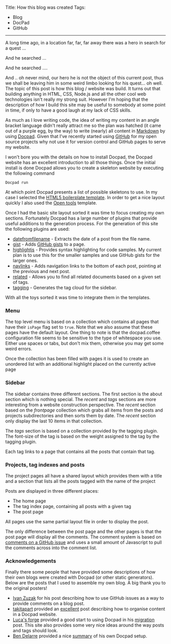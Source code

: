 Title: How this blog was created
Tags:
  - Blog
  - DocPad
  - GitHub
---

A long time ago, in a location far, far, far away there was a hero in search for a quest ...

And he searched ...

And he searched ....

And .. oh never mind, our hero he is not the object of this current post, thus we shall be leaving
him in some weird limbo looking for his quest... oh well. The topic of this post is how this blog /
website was build. It turns out that building anything in HTML, CSS, Node.js and all the other cool
web technologies isn't really my strong suit. However I'm hoping that the description of how I build
this site may be useful to somebody at some point in time, if only to have a good laugh at my lack of
CSS skills.

As much as I love writing code, the idea of writing my content in an angle bracket language didn't
really attract me so the plan was hatched (it came out of a purple egg, by the way) to write (nearly)
all content in [Markdown](http://daringfireball.net/projects/markdown/) by using [Docpad](http://docpad.org).
Given that I've recently started using [GitHub](http://github.com) for my open source projects why
not use it for version control and GitHub pages to serve my website.

I won't bore you with the details on how to install Docpad, the Docpad website has an excellent
introduction to all those things. Once the initial install is done Docpad allows you to create a
skeleton website by executing the following command

``` dos
Docpad run
```

At which point Docpad presents a list of possible skeletons to use. In my case I selected the
[HTML5 boilerplate template](http://html5boilerplate.com/). In order to get a nice layout quickly I
also used the [Open tools](http://www.freecsstemplates.org/previews/opentools/) template.

Once I had the basic site layout sorted it was time to focus creating my own sections. Fortunately
Docpad has a large number of plugins that provide useful additions to the generation process. For
the generation of this site the following plugins are used:

- [datefromfilename](https://github.com/grassator/docpad-plugin-datefromfilename) - Extracts the date
  of a post from the file name.
- [gist](http://docpad.org/plugin/gist/) - Adds [GitHub gists](https://gist.github.com/) to a page.
- [highlightjs](http://docpad.org/plugin/highlightjs/) - Provides syntax highlighting for code samples.
  My current plan is to use this for the smaller samples and use GitHub gists for the larger ones.
- [navlinks](https://github.com/lucor/docpad-plugin-navlinks) - Adds navigation links to the bottom
  of each post, pointing at the previous and next post.
- [related](http://docpad.org/plugin/related/) - Allows you to find all related documents based on a
  given set of tags.
- [tagging](https://github.com/rantecki/docpad-plugin-tagging) - Generates the tag cloud for the sidebar.

With all the toys sorted it was time to integrate them in the templates.


### Menu

The top level menu is based on a collection which contains all pages that have their `isPage` flag
set to `true`. Note that we also assume that these pages have the default layout. One thing to note
is that the docpad.coffee configuration file seems to be sensitive to the type of whitespace you use.
Either use spaces or tabs, but don't mix them, otherwise you may get some weird errors.

<script src="https://gist.github.com/pvandervelde/6375681.js?file=collections.pages.docpad.coffee"></script>

Once the collection has been filled with pages it is used to create an unordered list with an
additional highlight placed on the currently active page

<script src="https://gist.github.com/pvandervelde/6375681.js?file=menu.default.html"></script>


### Sidebar

The sidebar contains three different sections. The first section is the about section which is
nothing special. The _recent_ and _tags_ sections are more interesting from a website construction
perspective. The _recent_ section based on the _frontpage_ collection which grabs all items from the
posts and projects subdirectories and then sorts them by date. The _recent_ section only display the
last 10 items in that collection.

<script src="https://gist.github.com/pvandervelde/6375681.js?file=recent.default.html"></script>

The _tags_ section is based on a collection provided by the tagging plugin. The font-size of the
tag is based on the weight assigned to the tag by the tagging plugin.

<script src="https://gist.github.com/pvandervelde/6375681.js?file=tags.default.html"></script>

Each tag links to a page that contains all the posts that contain that tag.


### Projects, tag indexes and posts

The project pages all have a shared layout which provides them with a title and a section that lists
all the posts tagged with the name of the project

<script src="https://gist.github.com/pvandervelde/6375681.js?file=project-linkedposts.html"></script>

Posts are displayed in three different places:

- The home page
- The tag index page, containing all posts with a given tag
- The post page

All pages use the same partial layout file in order to display the post.

<script src="https://gist.github.com/pvandervelde/6375681.js?file=post-content.html"></script>

The only difference between the post page and the other pages is that the post page will display all
the comments. The comment system is based on
[comments on a GitHub issue](http://ivanzuzak.info/2011/02/18/github-hosted-comments-for-github-hosted-blogs.html)
and uses a small amount of Javascript to pull the comments across into the comment list.

<script src="https://gist.github.com/pvandervelde/6375681.js?file=post.html"></script>


### Acknowledgements

Finally there some people that have provided some descriptions of how their own blogs were created
with Docpad (or other static generators). Below are the posts that I used to assemble my own blog.
A big thank you to the original posters!

- [Ivan Zuzak](http://ivanzuzak.info/2011/02/18/github-hosted-comments-for-github-hosted-blogs.html)
  for his post describing how to use GitHub issues as a way to provide comments on a blog post.
- [takitapart](http://takitapart.com) provided an [excellent](http://takitapart.com/posts/organizing-docpad/)
  post describing how to organise content in a Docpad website.
- [Luca's forge](http://lucor.github.io) provided a good start to using Docpad in his
  [migration](http://lucor.github.io/post/migrating-from-octopress-to-docpad/) post. This site also
  provides some very nice ideas around the way posts and tags should look.
- [Ben Delarre](http://www.delarre.net) provided a nice
  [summary](http://www.delarre.net/posts/blogging-with-docpad/) of his own Docpad setup.
